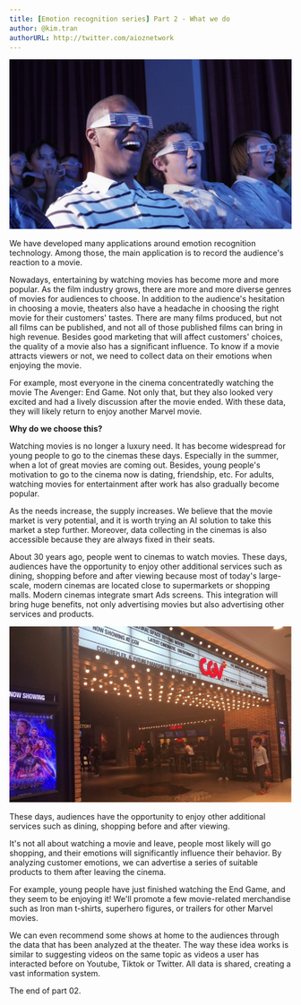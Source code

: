 ```yaml
---
title: [Emotion recognition series] Part 2 - What we do
author: @kim.tran
authorURL: http://twitter.com/aioznetwork
---
```


![assets/21-05-17-emotion-part-2/Untitled.png](assets/21-05-17-emotion-part-2/Untitled.png)
<!--truncate-->

We have developed many applications around emotion recognition technology. Among those, the main application is to record the audience's reaction to a movie.

Nowadays, entertaining by watching movies has become more and more popular. As the film industry grows, there are more and more diverse genres of movies for audiences to choose.
In addition to the audience's hesitation in choosing a movie, theaters also have a headache in choosing the right movie for their customers' tastes. There are many films produced, but not all films can be published, and not all of those published films can bring in high revenue.
Besides good marketing that will affect customers' choices, the quality of a movie also has a significant influence. To know if a movie attracts viewers or not, we need to collect data on their emotions when enjoying the movie.

For example, most everyone in the cinema concentratedly watching the movie The Avenger: End Game. Not only that, but they also looked very excited and had a lively discussion after the movie ended. With these data, they will likely return to enjoy another Marvel movie.

**Why do we choose this?**

Watching movies is no longer a luxury need. It has become widespread for young people to go to the cinemas these days. Especially in the summer, when a lot of great movies are coming out. Besides, young people's motivation to go to the cinema now is dating, friendship, etc. For adults, watching movies for entertainment after work has also gradually become popular.

As the needs increase, the supply increases. We believe that the movie market is very potential, and it is worth trying an AI solution to take this market a step further. Moreover, data collecting in the cinemas is also accessible because they are always fixed in their seats.

About 30 years ago, people went to cinemas to watch movies. These days, audiences have the opportunity to enjoy other additional services such as dining, shopping before and after viewing because most of today's large-scale, modern cinemas are located close to supermarkets or shopping malls. Modern cinemas integrate smart Ads screens. This integration will bring huge benefits, not only advertising movies but also advertising other services and products.

![assets/21-05-17-emotion-part-2/Untitled%201.png](assets/21-05-17-emotion-part-2/Untitled%201.png)

These days, audiences have the opportunity to enjoy other additional services such as dining, shopping before and after viewing.

It's not all about watching a movie and leave, people most likely will go shopping, and their emotions will significantly influence their behavior. By analyzing customer emotions, we can advertise a series of suitable products to them after leaving the cinema.

For example, young people have just finished watching the End Game, and they seem to be enjoying it! We'll promote a few movie-related merchandise such as Iron man t-shirts, superhero figures, or trailers for other Marvel movies.

We can even recommend some shows at home to the audiences through the data that has been analyzed at the theater. The way these idea works is similar to suggesting videos on the same topic as videos a user has interacted before on Youtube, Tiktok or Twitter. All data is shared, creating a vast information system.

The end of part 02.

